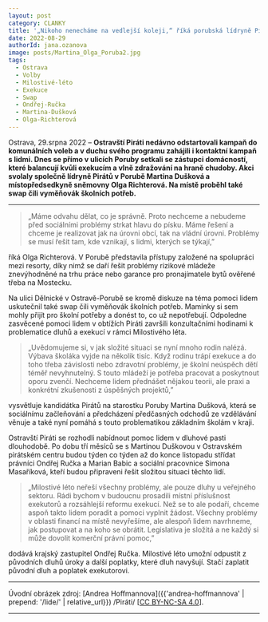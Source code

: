 ```yaml
---
layout: post
category: CLANKY
title: '„Nikoho nenecháme na vedlejší koleji,“ říká porubská lídryně Pirát; Martina Dušková. „Ani lidi, kteří mají na krku exekuce.“'			
date: 2022-08-29
authorId: jana.ozanova
image: posts/Martina_Olga_Poruba2.jpg
tags:					
  - Ostrava
  - Volby
  - Milostivé-léto
  - Exekuce
  - Swap
  - Ondřej-Ručka
  - Martina-Dušková
  - Olga-Richterová
---
```


Ostrava, 29.srpna 2022 – **Ostravští Piráti nedávno odstartovali kampaň do komunálních voleb a v duchu svého programu zahájili i kontaktní kampaň s lidmi. Dnes se přímo v ulicích Poruby setkali se zástupci domácností, které balancují kvůli exekucím a vlně zdražování na hraně chudoby. Akci svolaly společně lídryně Pirátů v Porubě Martina Dušková a místopředsedkyně sněmovny Olga Richterová. Na místě proběhl také swap čili vyměňovák školních potřeb.**

<hr />


> „Máme odvahu dělat, co je správně. Proto nechceme a nebudeme před sociálními problémy strkat hlavu do písku. Máme řešení a chceme je realizovat jak na úrovni obcí, tak na vládní úrovni. Problémy se musí řešit tam, kde vznikají, s lidmi, kterých se týkají,”

říká Olga Richterová. V Porubě představila přístupy založené na spolupráci mezi resorty, díky nimž se daří řešit problémy rizikové mládeže znevýhodněné na trhu práce nebo garance pro pronajímatele bytů ověřené třeba na Mostecku.

Na ulici Dělnické v Ostravě-Porubě se kromě diskuze na téma pomoci lidem uskutečnil také swap čili vyměňovák školních potřeb. Maminky si sem mohly přijít pro školní potřeby a donést to, co už nepotřebují. Odpoledne zasvěcené pomoci lidem v obtížích Piráti završili konzultačními hodinami k problematice dluhů a exekucí v rámci Milostivého léta.

> „Uvědomujeme si, v jak složité situaci se nyní mnoho rodin nalézá. Výbava školáka vyjde na několik tisíc. Když rodinu trápí exekuce a do toho třeba závislosti nebo zdravotní problémy, je školní neúspěch dětí téměř nevyhnutelný. S touto mládeží je potřeba pracovat a poskytnout oporu zvenčí. Nechceme lidem přednášet nějakou teorii, ale praxi a konkrétní zkušenosti z úspěšných projektů,”

vysvětluje kandidátka Pirátů na starostku Poruby Martina Dušková, která se sociálnímu začleňování a předcházení předčasných odchodů ze vzdělávání věnuje a také nyní pomáhá s touto problematikou základním školám v kraji.

Ostravští Piráti se rozhodli nabídnout pomoc lidem v dluhové pasti dlouhodobě. Po dobu tří měsíců se s Martinou Duškovou v Ostravském pirátském centru budou týden co týden až do konce listopadu střídat právníci Ondřej Ručka a Marian Babic a sociální pracovnice Simona Masaříková, kteří budou připraveni řešit složitou situaci těchto lidí.

> „Milostivé léto neřeší všechny problémy, ale pouze dluhy u veřejného sektoru. Rádi bychom v budoucnu prosadili místní příslušnost exekutorů a rozsáhlejší reformu exekucí. Než se to ale podaří, chceme aspoň takto lidem poradit a pomoci vyplnit žádost. Všechny problémy v oblasti financí na místě nevyřešíme, ale alespoň lidem navrhneme, jak postupovat a na koho se obrátit. Legislativa je složitá a ne každý si může dovolit komerční právní pomoc,”

dodává krajský zastupitel Ondřej Ručka. Milostivé léto umožní odpustit z původních dluhů úroky a další poplatky, které dluh navyšují. Stačí zaplatit původní dluh a poplatek exekutorovi.  


---

Úvodní obrázek zdroj: [Andrea Hoffmannova]({{'andrea-hoffmannova' | prepend: '/lide/' | relative_url}}) /Piráti/ \[[CC BY-NC-SA 4.0](https://creativecommons.org/licenses/by-nc-sa/4.0/deed.cs)\].

- - -
